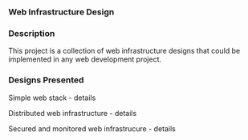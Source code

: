 ### Web Infrastructure Design
### Description
This project is a collection of web infrastructure designs that could be implemented in any web development project.

### Designs Presented
Simple web stack - details

Distributed web infrastructure - details

Secured and monitored web infrastrucure - details
